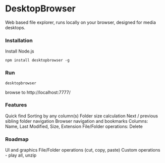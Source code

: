 DesktopBrowser
==============

Web based file explorer, runs locally on your browser, designed for media desktops.

### Installation
Install Node.js

```
npm install desktopbrowser -g
```

### Run
```
desktopbrowser
```
browse to http://localhost:7777/

### Features
Quick find
Sorting by any column(s)
Folder size calculation
Next / previous sibling folder navigation
Browser navigation and bookmarks
Columns: Name, Last Modified, Size, Extension
File/Folder operations: Delete

### Roadmap
UI and graphics
File/Folder operations (cut, copy, paste)
Custom operations - play all, unzip

